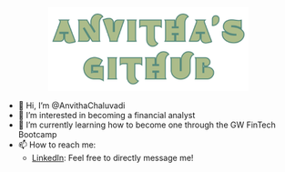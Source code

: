 <p align="center">
<img src = Images/github.png width =70% height 30%=/>
</p>

- 👋 Hi, I’m @AnvithaChaluvadi
- 👀 I’m interested in becoming a financial analyst
- 🌱 I’m currently learning how to become one through the GW FinTech Bootcamp
- 📫 How to reach me: 
    - [LinkedIn](https://www.linkedin.com/in/anvitha-chaluvadi-44b08b239/): Feel free to directly message me!

<!---
AnvithaChaluvadi/AnvithaChaluvadi is a ✨ special ✨ repository because its `README.md` (this file) appears on your GitHub profile.
You can click the Preview link to take a look at your changes.
--->


